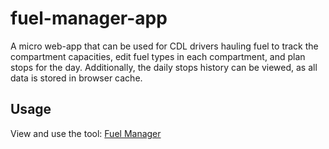# fuel-manager-app
A micro web-app that can be used for CDL drivers hauling fuel to track the compartment capacities, edit fuel types in each compartment, and plan stops for the day. Additionally, the daily stops history can be viewed, as all data is stored in browser cache.

## Usage
View and use the tool: [Fuel Manager](https://julianstogs.github.io/fuel-manager-app/)
